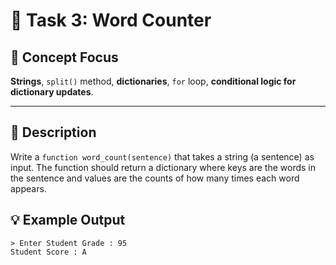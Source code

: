 # 🎯 Task 3: Word Counter

## 🧠 Concept Focus

**Strings**, ```split()``` method, **dictionaries**, ```for``` loop, **conditional logic for dictionary updates**.

---

## 📄 Description

Write a ```function word_count(sentence)``` that takes a string (a sentence) as input. The function should return a dictionary where keys are the words in the sentence and values are the counts of how many times each word appears.

## 💡 Example Output

```
> Enter Student Grade : 95 
Student Score : A 
```
